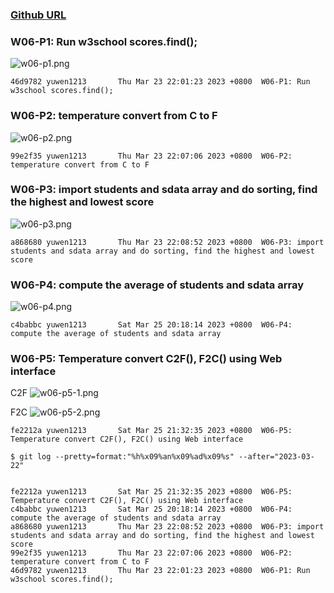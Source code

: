 ### [Github URL](https://github.com/yuwen1213/1112-1N-js-demo-211410740.git)

### W06-P1: Run w3school scores.find();

![w06-p1.png](https://hlbovfzvhsftjuylmwlc.supabase.co/storage/v1/object/public/demo-40/md_1N_img/w06-p1%20.png)

```
46d9782 yuwen1213       Thu Mar 23 22:01:23 2023 +0800  W06-P1: Run w3school scores.find();
```

### W06-P2: temperature convert from C to F

![w06-p2.png](https://hlbovfzvhsftjuylmwlc.supabase.co/storage/v1/object/public/demo-40/md_1N_img/w06-p2.png)

```
99e2f35 yuwen1213       Thu Mar 23 22:07:06 2023 +0800  W06-P2: temperature convert from C to F
```

### W06-P3: import students and sdata array and do sorting, find the highest and lowest score

![w06-p3.png](https://hlbovfzvhsftjuylmwlc.supabase.co/storage/v1/object/public/demo-40/md_1N_img/w06-p3.png)

```
a868680 yuwen1213       Thu Mar 23 22:08:52 2023 +0800  W06-P3: import students and sdata array and do sorting, find the highest and lowest score
```

### W06-P4: compute the average of students and sdata array

![w06-p4.png](https://hlbovfzvhsftjuylmwlc.supabase.co/storage/v1/object/public/demo-40/md_1N_img/w06-p4.png)

```
c4babbc yuwen1213       Sat Mar 25 20:18:14 2023 +0800  W06-P4: compute the average of students and sdata array
```

### W06-P5: Temperature convert C2F(), F2C() using Web interface

C2F
![w06-p5-1.png](https://hlbovfzvhsftjuylmwlc.supabase.co/storage/v1/object/public/demo-40/md_1N_img/w06-p5-1.png)

F2C
![w06-p5-2.png](https://hlbovfzvhsftjuylmwlc.supabase.co/storage/v1/object/public/demo-40/md_1N_img/w06-p5-2.png?t=2023-03-25T13%3A30%3A57.963Z)

```
fe2212a yuwen1213       Sat Mar 25 21:32:35 2023 +0800  W06-P5: Temperature convert C2F(), F2C() using Web interface
```

```
$ git log --pretty=format:"%h%x09%an%x09%ad%x09%s" --after="2023-03-22"


fe2212a yuwen1213       Sat Mar 25 21:32:35 2023 +0800  W06-P5: Temperature convert C2F(), F2C() using Web interface
c4babbc yuwen1213       Sat Mar 25 20:18:14 2023 +0800  W06-P4: compute the average of students and sdata array
a868680 yuwen1213       Thu Mar 23 22:08:52 2023 +0800  W06-P3: import students and sdata array and do sorting, find the highest and lowest score
99e2f35 yuwen1213       Thu Mar 23 22:07:06 2023 +0800  W06-P2: temperature convert from C to F
46d9782 yuwen1213       Thu Mar 23 22:01:23 2023 +0800  W06-P1: Run w3school scores.find();
```
